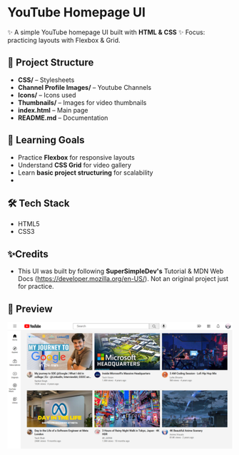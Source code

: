 # YouTube Homepage UI 

✨ A simple YouTube homepage UI built with **HTML & CSS**
✨ Focus: practicing layouts with Flexbox & Grid.  

## 📂 Project Structure
- **CSS/** – Stylesheets  
- **Channel Profile Images/** – Youtube Channels
- **Icons/** – Icons used  
- **Thumbnails/** – Images for video thumbnails  
- **index.html** – Main page  
- **README.md** – Documentation  

## 📖 Learning Goals
- Practice **Flexbox** for responsive layouts  
- Understand **CSS Grid** for video gallery  
- Learn **basic project structuring** for scalability
- 
## 🛠️ Tech Stack
- HTML5  
- CSS3

## ✨Credits 
- This UI was built by following **SuperSimpleDev's** Tutorial & MDN Web Docs (https://developer.mozilla.org/en-US/). Not an original project just for practice. 

## 📸 Preview
![UI Preview](./Thumbnails/screenshot.png)

